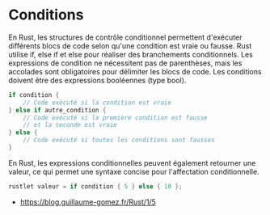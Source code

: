 # Conditions

En Rust, les structures de contrôle conditionnel permettent d'exécuter différents blocs de code selon qu'une condition est vraie ou fausse. Rust utilise if, else if et else pour réaliser des branchements conditionnels.
Les expressions de condition ne nécessitent pas de parenthèses, mais les accolades sont obligatoires pour délimiter les blocs de code. Les conditions doivent être des expressions booléennes (type bool).

```rust
if condition {
    // Code exécuté si la condition est vraie
} else if autre_condition {
    // Code exécuté si la première condition est fausse
    // et la seconde est vraie
} else {
    // Code exécuté si toutes les conditions sont fausses
}
```

En Rust, les expressions conditionnelles peuvent également retourner une valeur, ce qui permet une syntaxe concise pour l'affectation conditionnelle.

```rust
rustlet valeur = if condition { 5 } else { 10 };
```

- https://blog.guillaume-gomez.fr/Rust/1/5
